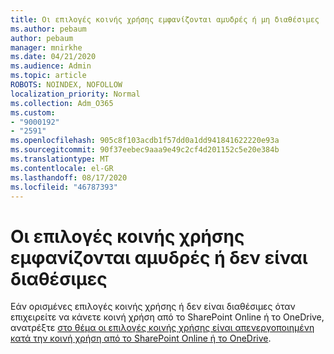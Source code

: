 ```yaml
---
title: Οι επιλογές κοινής χρήσης εμφανίζονται αμυδρές ή μη διαθέσιμες
ms.author: pebaum
author: pebaum
manager: mnirkhe
ms.date: 04/21/2020
ms.audience: Admin
ms.topic: article
ROBOTS: NOINDEX, NOFOLLOW
localization_priority: Normal
ms.collection: Adm_O365
ms.custom:
- "9000192"
- "2591"
ms.openlocfilehash: 905c8f103acdb1f57dd0a1dd941841622220e93a
ms.sourcegitcommit: 90f37eebec9aaa9e49c2cf4d201152c5e20e384b
ms.translationtype: MT
ms.contentlocale: el-GR
ms.lasthandoff: 08/17/2020
ms.locfileid: "46787393"
---
```

# <a name="sharing-options-appear-dim-or-are-not-available"></a>Οι επιλογές κοινής χρήσης εμφανίζονται αμυδρές ή δεν είναι διαθέσιμες

Εάν ορισμένες επιλογές κοινής χρήσης ή δεν είναι διαθέσιμες όταν επιχειρείτε να κάνετε κοινή χρήση από το SharePoint Online ή το OneDrive, ανατρέξτε [στο θέμα οι επιλογές κοινής χρήσης είναι απενεργοποιημένη κατά την κοινή χρήση από το SharePoint Online ή το OneDrive](https://docs.microsoft.com/sharepoint/support/administration/sharing-options-grayed-out-when-sharing-from-sharepoint-online-or-onedrive).